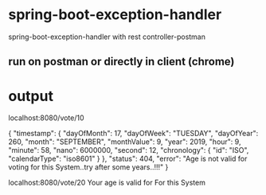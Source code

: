 # spring-boot-exception-handler
spring-boot-exception-handler with rest controller-postman

## run on postman or directly in client (chrome)
# output

localhost:8080/vote/10

{
    "timestamp": {
        "dayOfMonth": 17,
        "dayOfWeek": "TUESDAY",
        "dayOfYear": 260,
        "month": "SEPTEMBER",
        "monthValue": 9,
        "year": 2019,
        "hour": 9,
        "minute": 58,
        "nano": 6000000,
        "second": 12,
        "chronology": {
            "id": "ISO",
            "calendarType": "iso8601"
        }
    },
    "status": 404,
    "error": "Age is not valid for voting for this System..try after some years..!!!"
}

localhost:8080/vote/20
    Your age is valid for For this System




